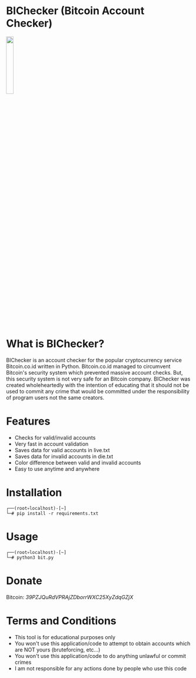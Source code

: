 # BIChecker (Bitcoin Account Checker)
<img src="https://www.bitcoin.co.id/img/homepage/phone2.png" width="20%" height="20%">

# What is BIChecker?
BIChecker is an account checker for the popular cryptocurrency service Bitcoin.co.id written in Python. Bitcoin.co.id managed to circumvent Bitcoin's security system which prevented massive account checks. But, this security system is not very safe for an Bitcoin company. BIChecker was created wholeheartedly with the intention of educating that it should not be used to commit any crime that would be committed under the responsibility of program users not the same creators.

# Features
- Checks for valid/invalid accounts
- Very fast in account validation
- Saves data for valid accounts in live.txt
- Saves data for invalid accounts in die.txt
- Color difference between valid and invalid accounts
- Easy to use anytime and anywhere

# Installation
```
┌──(root💀localhost)-[~]
└─# pip install -r requirements.txt
```

# Usage
```
┌──(root💀localhost)-[~]
└─# python3 bit.py
```

# Donate
Bitcoin: *39PZJQuRdVPRAjZDborrWXC25XyZdqGZjX*

# Terms and Conditions
- This tool is for educational purposes only
- You won't use this application/code to attempt to obtain accounts which are NOT yours (bruteforcing, etc...)
- You won't use this application/code to do anything unlawful or commit crimes
- I am not responsible for any actions done by people who use this code
